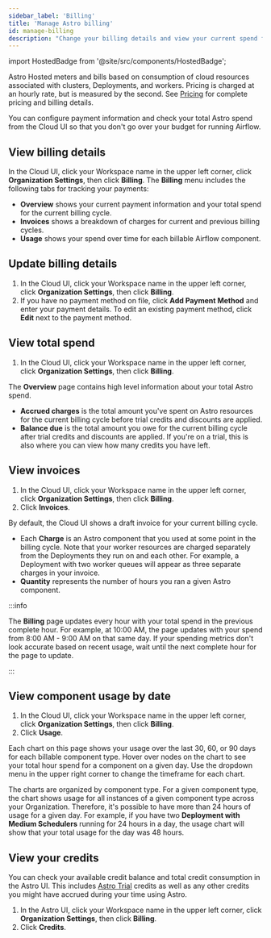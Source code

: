 ```yaml
---
sidebar_label: 'Billing'
title: 'Manage Astro billing'
id: manage-billing
description: "Change your billing details and view your current spend from the Cloud UI."
---
```

import HostedBadge from '@site/src/components/HostedBadge';

<HostedBadge/>

Astro Hosted meters and bills based on consumption of cloud resources associated with clusters, Deployments, and workers. Pricing is charged at an hourly rate, but is measured by the second. See [Pricing](https://www.astronomer.io/pricing/) for complete pricing and billing details.

You can configure payment information and check your total Astro spend from the Cloud UI so that you don't go over your budget for running Airflow.

## View billing details

In the Cloud UI, click your Workspace name in the upper left corner, click **Organization Settings**, then click **Billing**. The **Billing** menu includes the following tabs for tracking your payments:

- **Overview** shows your current payment information and your total spend for the current billing cycle.
- **Invoices** shows a breakdown of charges for current and previous billing cycles.
- **Usage** shows your spend over time for each billable Airflow component.

## Update billing details

1. In the Cloud UI, click your Workspace name in the upper left corner, click **Organization Settings**, then click **Billing**.
2. If you have no payment method on file, click **Add Payment Method** and enter your payment details. To edit an existing payment method, click **Edit** next to the payment method.

## View total spend

1. In the Cloud UI, click your Workspace name in the upper left corner, click **Organization Settings**, then click **Billing**.

The **Overview** page contains high level information about your total Astro spend.

- **Accrued charges** is the total amount you've spent on Astro resources for the current billing cycle before trial credits and discounts are applied.
- **Balance due** is the total amount you owe for the current billing cycle after trial credits and discounts are applied. If you're on a trial, this is also where you can view how many credits you have left.

## View invoices

1. In the Cloud UI, click your Workspace name in the upper left corner, click **Organization Settings**, then click **Billing**.
2. Click **Invoices**.

By default, the Cloud UI shows a draft invoice for your current billing cycle.

- Each **Charge** is an Astro component that you used at some point in the billing cycle. Note that your worker resources are charged separately from the Deployments they run on and each other. For example, a Deployment with two worker queues will appear as three separate charges in your invoice.
- **Quantity** represents the number of hours you ran a given Astro component.

:::info

The **Billing** page updates every hour with your total spend in the previous complete hour. For example, at 10:00 AM, the page updates with your spend from 8:00 AM - 9:00 AM on that same day. If your spending metrics don't look accurate based on recent usage, wait until the next complete hour for the page to update.

:::

## View component usage by date

1. In the Cloud UI, click your Workspace name in the upper left corner, click **Organization Settings**, then click **Billing**.
2. Click **Usage**.

Each chart on this page shows your usage over the last 30, 60, or 90 days for each billable component type. Hover over nodes on the chart to see your total hour spend for a component on a given day. Use the dropdown menu in the upper right corner to change the timeframe for each chart.

The charts are organized by component type. For a given component type, the chart shows usage for all instances of a given component type across your Organization. Therefore, it's possible to have more than 24 hours of usage for a given day. For example, if you have two **Deployment with Medium Schedulers** running for 24 hours in a day, the usage chart will show that your total usage for the day was 48 hours.

## View your credits

You can check your available credit balance and total credit consumption in the Astro UI. This includes [Astro Trial](trial.md) credits as well as any other credits you might have accrued during your time using Astro.

1. In the Astro UI, click your Workspace name in the upper left corner, click **Organization Settings**, then click **Billing**.
2. Click **Credits**.
